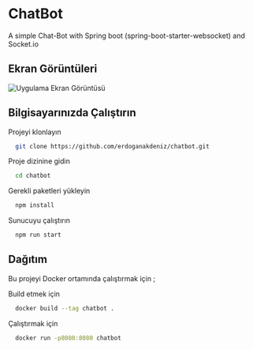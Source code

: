 
# ChatBot

A simple Chat-Bot with Spring boot (spring-boot-starter-websocket) and Socket.io

## Ekran Görüntüleri

![Uygulama Ekran Görüntüsü](https://github.com/erdoganakdeniz/veriler/blob/4097eb0ede390cef10381466f9e41050ec4e6116/Screenshot%202022-03-16%20at%2012-59-12%20Chatbot%20by%20ErdoganAkdeniz.png)

  
## Bilgisayarınızda Çalıştırın

Projeyi klonlayın

```bash
  git clone https://github.com/erdoganakdeniz/chatbot.git
```

Proje dizinine gidin

```bash
  cd chatbot
```

Gerekli paketleri yükleyin

```bash
  npm install
```

Sunucuyu çalıştırın

```bash
  npm run start
```

  ## Dağıtım

Bu projeyi Docker ortamında çalıştırmak için ;

Build etmek için
```bash
  docker build --tag chatbot .
```

Çalıştırmak için
```bash
  docker run -p8080:8080 chatbot
```
  
  
